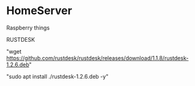 # HomeServer

Raspberry things

RUSTDESK

  "wget https://github.com/rustdesk/rustdesk/releases/download/1.1.8/rustdesk-1.2.6.deb"

  "sudo apt install ./rustdesk-1.2.6.deb -y" 

